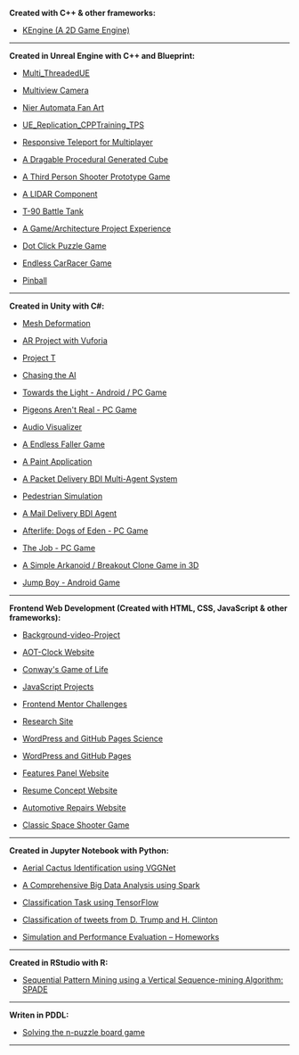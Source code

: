 **Created with C++ & other frameworks:**
- [KEngine (A 2D Game Engine)](https://github.com/Kooroshoo/KEngine)

--------------------------------------------------------------------------------------------------------------------

**Created in Unreal Engine with C++ and Blueprint:**
- [Multi_ThreadedUE](https://github.com/Kooroshoo/Multi_ThreadedUE)

- [Multiview Camera](https://github.com/Kooroshoo/MultiviewCamera)
 
- [Nier Automata Fan Art](https://github.com/Kooroshoo/Nier_Automata)

- [UE_Replication_CPPTraining_TPS](https://github.com/Kooroshoo/UE_Replication_CPPTraining_TPS)

- [Responsive Teleport for Multiplayer](https://github.com/Kooroshoo/ShooterGame)

- [A Dragable Procedural Generated Cube](https://github.com/Kooroshoo/ProceduralGeneration)

- [A Third Person Shooter Prototype Game](https://github.com/Kooroshoo/test_TPS)

- [A LIDAR Component](https://www.youtube.com/watch?v=WAyZ_BSkHIQ&ab_channel=Kooroshoo)

- [T-90 Battle Tank](https://github.com/Kooroshoo/T-90-Battle-Tank)

- [A Game/Architecture Project Experience](https://github.com/Kooroshoo/ArchitectureProject/)

- [Dot Click Puzzle Game](https://github.com/Kooroshoo/DotGame)

- [Endless CarRacer Game](https://github.com/Kooroshoo/EndlessRacer-4.24/)

- [Pinball](https://github.com/Kooroshoo/PinBall)

--------------------------------------------------------------------------------------------------------------------

**Created in Unity with C#:**
- [Mesh Deformation](https://www.youtube.com/watch?v=N8tmm4ZJLQU&ab_channel=Kooroshoo)

- [AR Project with Vuforia](https://github.com/Kooroshoo/AR_Project_Test)

- [Project T](https://www.youtube.com/watch?v=1Wiuf_pmBso&ab_channel=Kooroshoo)

- [Chasing the AI](https://github.com/Kooroshoo/Tech-Test)

- [Towards the Light - Android / PC Game](https://kooroshoo.itch.io/towards-the-light)

- [Pigeons Aren't Real - PC Game](https://kooroshoo.itch.io/pigeons-arent-real)

- [Audio Visualizer](https://github.com/Kooroshoo/AudioVisualizer)

- [A Endless Faller Game](https://github.com/Kooroshoo/Endless-Faller)

- [A Paint Application](https://github.com/Kooroshoo/Paint-Project-New)

- [A Packet Delivery BDI Multi-Agent System](https://github.com/Kooroshoo/A-Packet-Delivery-BDI-Multi-Agent-System)

- [Pedestrian Simulation](https://github.com/Kooroshoo/Pedestrian-Simulation-Final-)

- [A Mail Delivery BDI Agent](https://github.com/Kooroshoo/A-Mail-Delivery-BDI-Agent)

- [Afterlife: Dogs of Eden - PC Game](https://kooroshoo.itch.io/afterlife-dogs-of-eden/)

- [The Job - PC Game](https://github.com/Kooroshoo/The-Job/)

- [A Simple Arkanoid / Breakout Clone Game in 3D](https://github.com/Kooroshoo/BlockBreaker3D/)

- [Jump Boy - Android Game](https://cafebazaar.ir/app/com.Kooroshoo.JumpBoy?l=en/)

--------------------------------------------------------------------------------------------------------------------

**Frontend Web Development (Created with HTML, CSS, JavaScript & other frameworks):**
- [Background-video-Project](https://github.com/Kooroshoo/Background-video-Project)

- [AOT-Clock Website](https://github.com/Kooroshoo/AOT-Website)

- [Conway's Game of Life](https://github.com/Kooroshoo/Conway-s-Game-of-Life)

- [JavaScript Projects](https://github.com/Kooroshoo/JavaScript-Projects)

- [Frontend Mentor Challenges](https://github.com/Kooroshoo/Frontend-Mentor-Challenges)

- [Research Site](https://github.com/Kooroshoo/ResearchSite)

- [WordPress and GitHub Pages Science](https://github.com/Kooroshoo/WordPress-and-GitHub-Pages-Science)

- [WordPress and GitHub Pages](https://github.com/Kooroshoo/WordPress-and-GitHub-Pages)

- [Features Panel Website](https://github.com/Kooroshoo/Features-Panel-Website)

- [Resume Concept Website](https://github.com/Kooroshoo/Resume-Website)

- [Automotive Repairs Website](https://github.com/Kooroshoo/Automotive-Repairs-Website)

- [Classic Space Shooter Game](https://github.com/Kooroshoo/phaser3-typescript-classic-shooter-kourosh/)

--------------------------------------------------------------------------------------------------------------------

**Created in Jupyter Notebook with Python:**

- [Aerial Cactus Identification using VGGNet](https://github.com/Kooroshoo/Aerial-Cactus-Identification-using-VGGNet)

- [A Comprehensive Big Data Analysis using Spark](https://github.com/Kooroshoo/A-Comprehensive-Big-Data-Analysis-Using-Spark)

- [Classification Task using TensorFlow](https://github.com/Kooroshoo/Classification-Task-using-TensorFlow)

- [Classification of tweets from D. Trump and H. Clinton](https://github.com/Kooroshoo/Classification-of-tweets-from-D.-Trump-and-H.-Clinton)

- [Simulation and Performance Evaluation – Homeworks](https://github.com/Kooroshoo/Simulation-and-Performance-Evaluation-Homeworks)

--------------------------------------------------------------------------------------------------------------------

**Created in RStudio with R:**

- [Sequential Pattern Mining using a Vertical Sequence-mining Algorithm: SPADE](https://github.com/Kooroshoo/Sequential-Pattern-Mining)

--------------------------------------------------------------------------------------------------------------------

**Writen in PDDL:**
- [Solving the n-puzzle board game](https://github.com/Kooroshoo/Solving-the-n-puzzle-board-game)

--------------------------------------------------------------------------------------------------------------------

